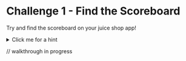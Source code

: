 # Challenge 1 - Find the Scoreboard

Try and find the scoreboard on your juice shop app!

<details>
  <summary>Click me for a hint</summary>
  
  ```
  Take a look through the javascript source files, it may put you on the right path.
  ```
</details>


// walkthrough in progress
